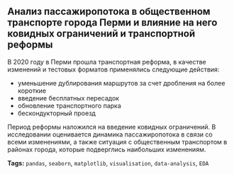 ## Анализ пассажиропотока в общественном транспорте города Перми и влияние на него ковидных ограничений и транспортной реформы

В 2020 году в Перми прошла транспортная реформа, в качестве изменений и тестовых форматов применялись следующие действия:
- уменьшение дублирования маршрутов за счет дробления на более короткие
- введение бесплатных пересадок
- обновление транспортного парка
- бескондукторный проезд

Период реформы наложился на введение ковидных ограничений. В исследовании оценивается динамика пассажиропотока в связи со всеми изменениями, а также ситуация с общественным транспортом в районах города, которые подверглись наибольших изменениям.

**Tags:** `pandas`, `seaborn`, `matplotlib`, `visualisation`, `data-analysis`, `EDA`
